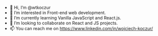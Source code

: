 - 👋 Hi, I’m @wtkoczur
- 👀 I’m interested in Front-end web development.
- 🌱 I’m currently learning Vanilla JavaScript and React.js.
- 💞️ I’m looking to collaborate on React and JS projects.
- 📫 You can reach me on https://www.linkedin.com/in/wojciech-koczur/

<!---
wtkoczur/wtkoczur is a ✨ special ✨ repository because its `README.md` (this file) appears on your GitHub profile.
You can click the Preview link to take a look at your changes.
--->
